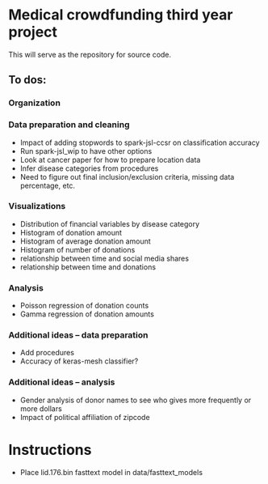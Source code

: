 # Medical crowdfunding third year project

This will serve as the repository for source code.

## To dos:

### Organization

### Data preparation and cleaning
-	Impact of adding stopwords to spark-jsl-ccsr on classification accuracy
-	Run spark-jsl_wip to have other options
-	Look at cancer paper for how to prepare location data
-	Infer disease categories from procedures
- Need to figure out final inclusion/exclusion criteria, missing data percentage, etc.

### Visualizations
-	Distribution of financial variables by disease category
-	Histogram of donation amount
-	Histogram of average donation amount
-	Histogram of number of donations
- relationship between time and social media shares
- relationship between time and donations

### Analysis
-	Poisson regression of donation counts
-	Gamma regression of donation amounts

### Additional ideas – data preparation
-	Add procedures
- Accuracy of keras-mesh classifier?

### Additional ideas – analysis
-	Gender analysis of donor names to see who gives more frequently or more dollars
-	Impact of political affiliation of zipcode





# Instructions

- Place lid.176.bin fasttext model in data/fasttext_models
